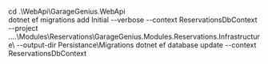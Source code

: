 cd .\WebApi\GarageGenius.WebApi\
dotnet ef migrations add Initial --verbose --context ReservationsDbContext --project ..\..\Modules\Reservations\GarageGenius.Modules.Reservations.Infrastructure\ --output-dir Persistance\Migrations
dotnet ef database update --context ReservationsDbContext